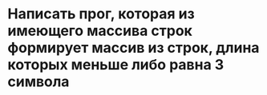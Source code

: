 # Написать прог, которая из имеющего массива строк формирует массив из строк, длина которых меньше либо равна 3 символа